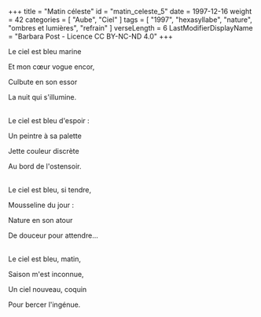 +++
title = "Matin céleste"
id = "matin_celeste_5"
date = 1997-12-16
weight = 42
categories = [ "Aube", "Ciel" ]
tags = [
  "1997",
  "hexasyllabe",
  "nature",
  "ombres et lumières",
  "refrain"
]
verseLength = 6
LastModifierDisplayName = "Barbara Post - Licence CC BY-NC-ND 4.0"
+++

Le ciel est bleu marine

Et mon cœur vogue encor,

Culbute en son essor

La nuit qui s'illumine.

 \
Le ciel est bleu d'espoir :

Un peintre à sa palette

Jette couleur discrète

Au bord de l'ostensoir.

 \
Le ciel est bleu, si tendre,

Mousseline du jour :

Nature en son atour

De douceur pour attendre...

 \
Le ciel est bleu, matin,

Saison m'est inconnue,

Un ciel nouveau, coquin

Pour bercer l'ingénue.
